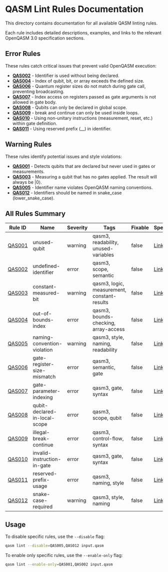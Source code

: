 # QASM Lint Rules Documentation

This directory contains documentation for all available QASM linting rules.

Each rule includes detailed descriptions, examples, and links to the relevant OpenQASM 3.0 specification sections.

## Error Rules

These rules catch critical issues that prevent valid OpenQASM execution:

- **[QAS002](QAS002.md)** - Identifier is used without being declared.
- **[QAS004](QAS004.md)** - Index of qubit, bit, or array exceeds the defined size.
- **[QAS006](QAS006.md)** - Quantum register sizes do not match during gate call, preventing broadcasting.
- **[QAS007](QAS007.md)** - Index access on registers passed as gate arguments is not allowed in gate body.
- **[QAS008](QAS008.md)** - Qubits can only be declared in global scope.
- **[QAS009](QAS009.md)** - break and continue can only be used inside loops.
- **[QAS010](QAS010.md)** - Using non-unitary instructions (measurement, reset, etc.) within gate definition.
- **[QAS011](QAS011.md)** - Using reserved prefix (__) in identifier.

## Warning Rules

These rules identify potential issues and style violations:

- **[QAS001](QAS001.md)** - Detects qubits that are declared but never used in gates or measurements.
- **[QAS003](QAS003.md)** - Measuring a qubit that has no gates applied. The result will always be |0⟩.
- **[QAS005](QAS005.md)** - Identifier name violates OpenQASM naming conventions.
- **[QAS012](QAS012.md)** - Identifiers should be named in snake_case (lower_snake_case).

## All Rules Summary

| Rule ID | Name | Severity | Tags | Fixable | Specification |
|---------|------|----------|------|---------|---------------|
| [QAS001](QAS001.md) | unused-qubit | warning | qasm3, readability, unused-variables | false | [Link](https://openqasm.com/versions/3.0/language/types.html#qubits) |
| [QAS002](QAS002.md) | undefined-identifier | error | qasm3, scope, semantic | false | [Link](https://openqasm.com/versions/3.0/language/scope.html) |
| [QAS003](QAS003.md) | constant-measured-bit | warning | qasm3, logic, measurement, constant-results | false | [Link](https://openqasm.com/versions/3.0/language/quantum.html#measurement) |
| [QAS004](QAS004.md) | out-of-bounds-index | error | qasm3, bounds-checking, array-access | false | [Link](https://openqasm.com/versions/3.0/language/types.html#index-sets-and-slicing) |
| [QAS005](QAS005.md) | naming-convention-violation | warning | qasm3, style, naming, readability | false | [Link](https://openqasm.com/versions/3.0/language/lexical.html#identifiers) |
| [QAS006](QAS006.md) | gate-register-size-mismatch | error | qasm3, semantic, gate | false | [Link](https://openqasm.com/versions/3.0/language/gates.html#broadcasting) |
| [QAS007](QAS007.md) | gate-parameter-indexing | error | qasm3, gate, syntax | false | [Link](https://openqasm.com/versions/3.0/language/gates.html#hierarchical-gates-definitions) |
| [QAS008](QAS008.md) | qubit-declared-in-local-scope | error | qasm3, scope, qubit | false | [Link](https://openqasm.com/versions/3.0/language/types.html#qubits) |
| [QAS009](QAS009.md) | illegal-break-continue | error | qasm3, control-flow, syntax | false | [Link](https://openqasm.com/versions/3.0/language/classical.html#breaking-and-continuing-loops) |
| [QAS010](QAS010.md) | invalid-instruction-in-gate | error | qasm3, gate, syntax | false | [Link](https://openqasm.com/versions/3.0/language/gates.html#hierarchical-gates-definitions) |
| [QAS011](QAS011.md) | reserved-prefix-usage | error | qasm3, naming, style | false | [Link](https://openqasm.com/versions/3.0/language/lexical.html#identifiers) |
| [QAS012](QAS012.md) | snake-case-required | warning | qasm3, style, naming | false | [Link](https://openqasm.com/versions/3.0/language/lexical.html#identifiers) |

## Usage

To disable specific rules, use the `--disable` flag:

```bash
qasm lint --disable=QAS005,QAS012 input.qasm
```

To enable only specific rules, use the `--enable-only` flag:

```bash
qasm lint --enable-only=QAS001,QAS002 input.qasm
```


